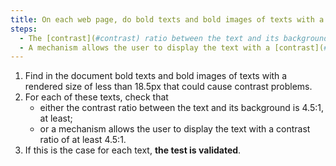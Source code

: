 ```yaml
---
title: On each web page, do bold texts and bold images of texts with a rendered size of less than 18.5px meet one of these conditions (excluding special cases)?
steps:
  - The [contrast](#contrast) ratio between the text and its background is at least 4.5:1.
  - A mechanism allows the user to display the text with a [contrast](#contrast) ratio of at least 4.5:1.
---
```


1. Find in the document bold texts and bold images of texts with a rendered size of less than 18.5px that could cause contrast problems.
2. For each of these texts, check that
   - either the contrast ratio between the text and its background is 4.5:1, at least;
   - or a mechanism allows the user to display the text with a contrast ratio of at least 4.5:1.
3. If this is the case for each text, **the test is validated**.
